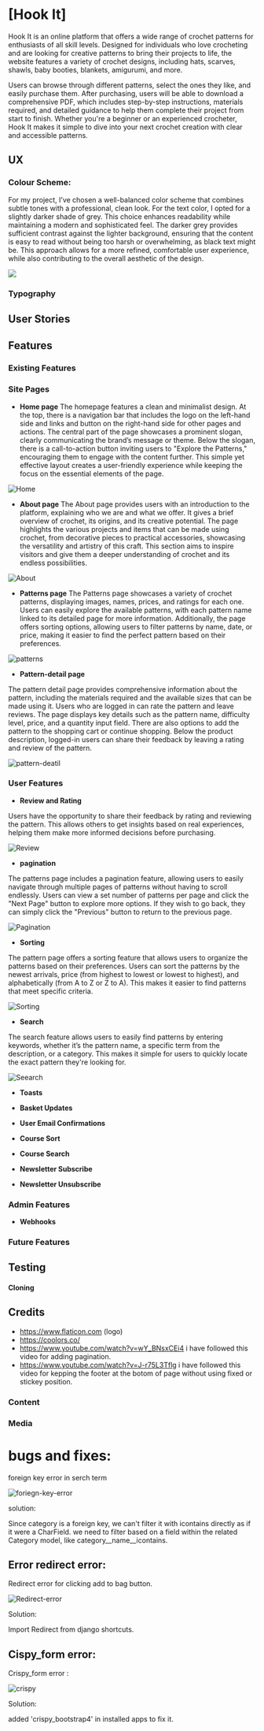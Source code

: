 # [Hook It]

Hook It is an online platform that offers a wide range of crochet patterns for enthusiasts of all skill levels. Designed for individuals who love crocheting and are looking for creative patterns to bring their projects to life, the website features a variety of crochet designs, including hats, scarves, shawls, baby booties, blankets, amigurumi, and more.

Users can browse through different patterns, select the ones they like, and easily purchase them. After purchasing, users will be able to download a comprehensive PDF, which includes step-by-step instructions, materials required, and detailed guidance to help them complete their project from start to finish. Whether you're a beginner or an experienced crocheter, Hook It makes it simple to dive into your next crochet creation with clear and accessible patterns.
## UX
### Colour Scheme:

For my project, I’ve chosen a well-balanced color scheme that combines subtle tones with a professional, clean look. For the text color, I opted for a slightly darker shade of grey. This choice enhances readability while maintaining a modern and sophisticated feel. The darker grey provides sufficient contrast against the lighter background, ensuring that the content is easy to read without being too harsh or overwhelming, as black text might be. This approach allows for a more refined, comfortable user experience, while also contributing to the overall aesthetic of the design.


![](documents/screenshots/hook-it.png)


### Typography
## User Stories
## Features

### Existing Features

### Site Pages

- **Home page**
The homepage features a clean and minimalist design. At the top, there is a navigation bar that includes the logo on the left-hand side and links and button on the right-hand side for other pages and actions. The central part of the page showcases a prominent slogan, clearly communicating the brand’s message or theme. Below the slogan, there is a call-to-action button inviting users to "Explore the Patterns," encouraging them to engage with the content further. This simple yet effective layout creates a user-friendly experience while keeping the focus on the essential elements of the page.

![Home](documents/screenshots/home.png)

- **About page**
The About page provides users with an introduction to the platform, explaining who we are and what we offer. It gives a brief overview of crochet, its origins, and its creative potential. The page highlights the various projects and items that can be made using crochet, from decorative pieces to practical accessories, showcasing the versatility and artistry of this craft. This section aims to inspire visitors and give them a deeper understanding of crochet and its endless possibilities.

![About](documents/screenshots/about.png)

- **Patterns page**
The Patterns page showcases a variety of crochet patterns, displaying images, names, prices, and ratings for each one. Users can easily explore the available patterns, with each pattern name linked to its detailed page for more information. Additionally, the page offers sorting options, allowing users to filter patterns by name, date, or price, making it easier to find the perfect pattern based on their preferences.

![patterns](documents/screenshots/patterns.png)

- **Pattern-detail page**

The pattern detail page provides comprehensive information about the pattern, including the materials required and the available sizes that can be made using it. Users who are logged in can rate the pattern and leave reviews. The page displays key details such as the pattern name, difficulty level, price, and a quantity input field. There are also options to add the pattern to the shopping cart or continue shopping. Below the product description, logged-in users can share their feedback by leaving a rating and review of the pattern.

![pattern-deatil](documents/screenshots/pattern-detail.png)


### User Features

- **Review and Rating**

Users have the opportunity to share their feedback by rating and reviewing the pattern. This allows others to get insights based on real experiences, helping them make more informed decisions before purchasing.

![Review](documents/screenshots/review.png)



- **pagination**

The patterns page includes a pagination feature, allowing users to easily navigate through multiple pages of patterns without having to scroll endlessly. Users can view a set number of patterns per page and click the "Next Page" button to explore more options. If they wish to go back, they can simply click the "Previous" button to return to the previous page.

![Pagination](documents/screenshots/pagination.png)


- **Sorting**

The pattern page offers a sorting feature that allows users to organize the patterns based on their preferences. Users can sort the patterns by the newest arrivals, price (from highest to lowest or lowest to highest), and alphabetically (from A to Z or Z to A). This makes it easier to find patterns that meet specific criteria.

![Sorting](documents/screenshots/sorting.png)

- **Search**

The search feature allows users to easily find patterns by entering keywords, whether it’s the pattern name, a specific term from the description, or a category. This makes it simple for users to quickly locate the exact pattern they're looking for.

![Seearch](documents/screenshots/search.png)





- **Toasts**

- **Basket Updates**


- **User Email Confirmations**

- **Course Sort**

- **Course Search**

- **Newsletter Subscribe**

- **Newsletter Unsubscribe**

### Admin Features

- **Webhooks**

### Future Features

## Testing

#### Cloning

## Credits

* https://www.flaticon.com   (logo)
* https://coolors.co/
* https://www.youtube.com/watch?v=wY_BNsxCEi4
i have followed this video for adding pagination.
* https://www.youtube.com/watch?v=J-r75L3Tflg
i have followed this video for kepping the footer at the botom of page without using fixed or stickey position.
### Content

### Media



# bugs and fixes:

foreign key error in serch term

![foriegn-key-error](documents/screenshots/foriegn-key-error.png)

solution:

Since category is a foreign key, we can't filter it with icontains directly as if it were a CharField. we need to filter based on a field within the related Category model, like category__name__icontains.


## Error redirect error:

Redirect error for clicking add to bag button.

![Redirect-error](documents/screenshots/redirect.png)

Solution:

Import Redirect from django shortcuts.

## Cispy_form error:

Crispy_form error :

![crispy](documents/screenshots/crispy-form.png)

Solution:

added 'crispy_bootstrap4' in installed apps to fix it.








